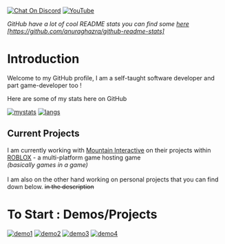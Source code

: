 [![Chat On Discord](https://img.shields.io/badge/discord-%237289DA.svg?&style=for-the-badge&logo=discord&logoColor=white)][discord]
[![YouTube](https://img.shields.io/badge/youtube-%23FF0000.svg?&style=for-the-badge&logo=youtube&logoColor=white)][youtube]

*GitHub have a lot of cool README stats you can find some [here](https://github.com/anuraghazra/github-readme-stats) [https://github.com/anuraghazra/github-readme-stats]*

# Introduction

Welcome to my GitHub profile, I am a self-taught software developer and part game-developer too !

Here are some of my stats here on GitHub

[![mystats](https://github-readme-stats.vercel.app/api?username=Error-Cezar&theme=algolia&hide=stars,issues)][mystats]
[![langs](https://github-readme-stats.vercel.app/api/top-langs/?username=Error-Cezar&layout=compact&theme=algolia&langs_count=4)][langs]

## Current Projects
I am currently working with [Mountain Interactive](https://mountaininteractive.com) on their projects within [ROBLOX](https://roblox.com/) - a multi-platform game hosting game <br>
*(basically games in a game)*
<br><br>
I am also on the other hand working on personal projects that you can find down below. ~~in the description~~

# To Start : Demos/Projects

[![demo1](https://github-readme-stats.vercel.app/api/pin/?username=Error-Cezar&repo=VR-Project&theme=algolia)][demo1]
[![demo2](https://github-readme-stats.vercel.app/api/pin/?username=Error-Cezar&repo=RobloxLibrary&theme=algolia)][demo2]
[![demo3](https://github-readme-stats.vercel.app/api/pin/?username=Error-Cezar&repo=HCR-Bot&theme=algolia)][demo1]
[![demo4](https://github-readme-stats.vercel.app/api/pin/?username=RigidStudios&repo=roblox-discord-presence&theme=algolia&show_owner=true)][demo1]

[youtube]: https://www.youtube.com/channel/UCWFBwi8xj23GzE5SW3rlD1Q
[discord]: https://discord.gg/tYwnHCme4W
[mystats]: https://github.com/Error-Cezar

[demo1]: https://github.com/Error-Cezar/VR-Project
[demo2]: https://github.com/Error-Cezar/RobloxLibrary
[demo3]: https://github.com/Error-Cezar/HCR-Bot
[demo4]: https://github.com/RigidStudios/roblox-discord-presence

<!-- check anuraghazra repo, they did an amazing work ! -->
[langs]: https://github.com/anuraghazra/github-readme-stats
